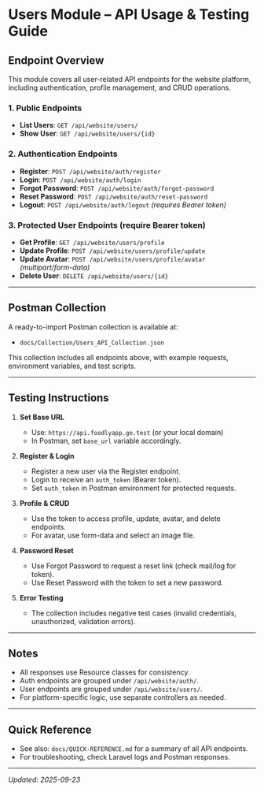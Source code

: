 # Users Module – API Usage & Testing Guide

## Endpoint Overview

This module covers all user-related API endpoints for the website platform, including authentication, profile management, and CRUD operations.

### 1. Public Endpoints
- **List Users**: `GET /api/website/users/`
- **Show User**: `GET /api/website/users/{id}`

### 2. Authentication Endpoints
- **Register**: `POST /api/website/auth/register`
- **Login**: `POST /api/website/auth/login`
- **Forgot Password**: `POST /api/website/auth/forgot-password`
- **Reset Password**: `POST /api/website/auth/reset-password`
- **Logout**: `POST /api/website/auth/logout` _(requires Bearer token)_

### 3. Protected User Endpoints (require Bearer token)
- **Get Profile**: `GET /api/website/users/profile`
- **Update Profile**: `POST /api/website/users/profile/update`
- **Update Avatar**: `POST /api/website/users/profile/avatar` _(multipart/form-data)_
- **Delete User**: `DELETE /api/website/users/{id}`

---

## Postman Collection

A ready-to-import Postman collection is available at:
- `docs/Collection/Users_API_Collection.json`

This collection includes all endpoints above, with example requests, environment variables, and test scripts.

---

## Testing Instructions

1. **Set Base URL**
   - Use: `https://api.foodlyapp.ge.test` (or your local domain)
   - In Postman, set `base_url` variable accordingly.

2. **Register & Login**
   - Register a new user via the Register endpoint.
   - Login to receive an `auth_token` (Bearer token).
   - Set `auth_token` in Postman environment for protected requests.

3. **Profile & CRUD**
   - Use the token to access profile, update, avatar, and delete endpoints.
   - For avatar, use form-data and select an image file.

4. **Password Reset**
   - Use Forgot Password to request a reset link (check mail/log for token).
   - Use Reset Password with the token to set a new password.

5. **Error Testing**
   - The collection includes negative test cases (invalid credentials, unauthorized, validation errors).

---

## Notes
- All responses use Resource classes for consistency.
- Auth endpoints are grouped under `/api/website/auth/`.
- User endpoints are grouped under `/api/website/users/`.
- For platform-specific logic, use separate controllers as needed.

---

## Quick Reference
- See also: `docs/QUICK-REFERENCE.md` for a summary of all API endpoints.
- For troubleshooting, check Laravel logs and Postman responses.

---

_Updated: 2025-09-23_